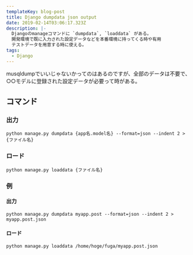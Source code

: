 ```yaml
---
templateKey: blog-post
title: Django dumpdata json output
date: 2019-02-14T03:06:17.323Z
description: |-
  Djangoのmanageコマンドに `dumpdata`, `loaddata` がある。
  開発環境で既に入力された設定データなどを本番環境に持ってくる時や有用
  テストデータを用意する時に使える。
tags:
  - Django
---
```

musqldumpでいいじゃないかってのはあるのですが、全部のデータは不要で、○○モデルに登録された設定データが必要って時がある。

## コマンド

### 出力

```
python manage.py dumpdata {app名.model名} --format=json --indent 2 > {ファイル名}
```

### ロード

```
python manage.py loaddata {ファイル名}
```

### 例

#### 出力

```
python manage.py dumpdata myapp.post --format=json --indent 2 > myapp.post.json
```

#### ロード

```
python manage.py loaddata /home/hoge/fuga/myapp.post.json
```
